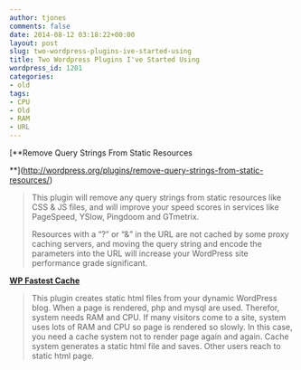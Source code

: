 ```yaml
---
author: tjones
comments: false
date: 2014-08-12 03:18:22+00:00
layout: post
slug: two-wordpress-plugins-ive-started-using
title: Two Wordpress Plugins I've Started Using
wordpress_id: 1201
categories:
- old
tags:
- CPU
- Old
- RAM
- URL
---
```


[**Remove Query Strings From Static Resources   

**](http://wordpress.org/plugins/remove-query-strings-from-static-resources/)





<blockquote>This plugin will remove any query strings from static resources like CSS & JS files, and will improve your speed scores in services like PageSpeed, YSlow, Pingdoom and GTmetrix.

Resources with a “?” or “&” in the URL are not cached by some proxy caching servers, and moving the query string and encode the parameters into the URL will increase your WordPress site performance grade significant. </blockquote>





**[WP Fastest Cache](http://wordpress.org/plugins/wp-fastest-cache/)**





<blockquote>This plugin creates static html files from your dynamic WordPress blog. When a page is rendered, php and mysql are used. Therefor, system needs RAM and CPU. If many visitors come to a site, system uses lots of RAM and CPU so page is rendered so slowly. In this case, you need a cache system not to render page again and again. Cache system generates a static html file and saves. Other users reach to static html page. </blockquote>
